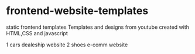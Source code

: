 # frontend-website-templates

static frontend templates
Templates and designs from youtube
created with HTML,CSS and javascript


1 cars dealeship website
2 shoes e-comm website
